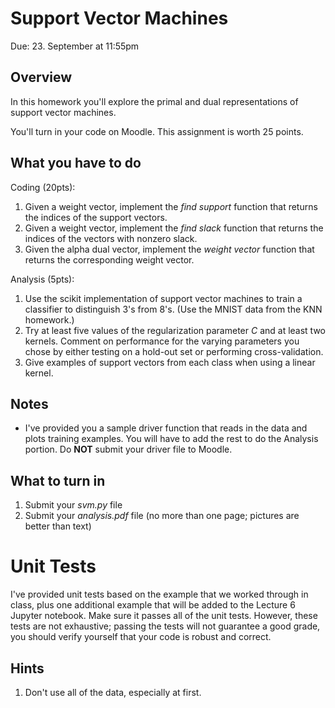 Support Vector Machines
=

Due: 23. September at 11:55pm 

Overview
--------

In this homework you'll explore the primal and dual representations of support
vector machines.

You'll turn in your code on Moodle.  This assignment is worth 25
points.

What you have to do
----

Coding (20pts):

1.  Given a weight vector, implement the *find support* function that returns the indices of the support vectors.
1.  Given a weight vector, implement the *find slack* function that returns the indices of the vectors with nonzero slack.
1.  Given the alpha dual vector, implement the *weight vector* function that returns the corresponding weight vector.

Analysis (5pts):

1.  Use the scikit implementation of support vector machines to train a classifier to distinguish 3's from 8's.  (Use the MNIST data from the KNN homework.)
1.  Try at least five values of the regularization parameter _C_ and at least two kernels.  Comment on performance for the varying parameters you chose by either testing on a hold-out set or performing cross-validation. 
1.  Give examples of support vectors from each class when using a linear kernel.

Notes
-

- I've provided you a sample driver function that reads in the data and plots training examples.  You will have to add the rest to do the Analysis portion.  Do **NOT** submit your driver file to Moodle. 


What to turn in
-

1.  Submit your _svm.py_ file
1.  Submit your _analysis.pdf_ file (no more than one page; pictures
    are better than text)


Unit Tests
=

I've provided unit tests based on the example that we worked through in class, plus one additional example that will be added to the Lecture 6 Jupyter notebook.
Make sure it passes all of the unit tests.  However, these tests are not exhaustive; passing the tests will not
guarantee a good grade, you should verify yourself that your code is robust and
correct.


Hints
-

1.  Don't use all of the data, especially at first.  
